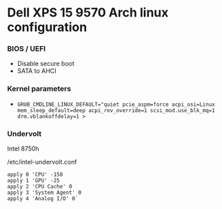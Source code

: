 # Dell XPS 15 9570 Arch linux configuration

### BIOS / UEFI
* Disable secure boot
* SATA to AHCI

### Kernel parameters
* `GRUB_CMDLINE_LINUX_DEFAULT="quiet pcie_aspm=force acpi_osi=Linux mem_sleep_default=deep acpi_rev_override=1 scsi_mod.use_blk_mq=1 drm.vblankoffdelay=1 >`

### Undervolt
Intel 8750h

/etc/intel-undervolt.conf
```
apply 0 'CPU' -150
apply 1 'GPU' -25
apply 2 'CPU Cache' 0
apply 3 'System Agent' 0
apply 4 'Analog I/O' 0`
```
